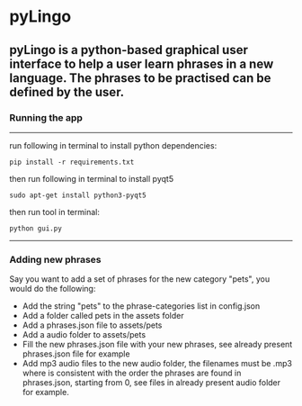 # pyLingo

pyLingo is a python-based graphical user interface to 
help a user learn phrases in a new language. The phrases to be practised 
can be defined by the user. 
---

### Running the app

---

run following in terminal to install python dependencies: 
```commandline
pip install -r requirements.txt
```

then run following in terminal to install pyqt5
```commandline
sudo apt-get install python3-pyqt5
```
then run tool in terminal:
```commandline
python gui.py
```
---
### Adding new phrases

Say you want to add a set of phrases for the new category "pets", you would do the following:
* Add the string "pets" to the phrase-categories list in config.json
* Add a folder called pets in the assets folder
* Add a phrases.json file to assets/pets
* Add a audio folder to assets/pets
* Fill the new phrases.json file with your new phrases, see already present phrases.json file for example
* Add mp3 audio files to the new audio folder, the filenames must be <number>.mp3
where <number> is consistent with the order the phrases are found in phrases.json, 
starting from 0, see files in already present audio folder for example.




